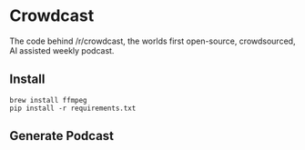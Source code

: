 # Crowdcast

The code behind /r/crowdcast, the worlds first open-source, crowdsourced, AI assisted weekly podcast.

## Install

```commandline
brew install ffmpeg
pip install -r requirements.txt
```

## Generate Podcast

